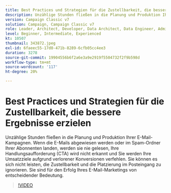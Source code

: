 ```yaml
---
title: Best Practices und Strategien für die Zustellbarkeit, die bessere Ergebnisse erzielen
description: Unzählige Stunden fließen in die Planung und Produktion Ihrer E-Mail-Kampagnen. Wenn die E-Mails abgewiesen werden oder letztendlich im Spam-Ordner Ihrer Abonnenten landen, werden sie … (Beschreibungen sollten zwischen 60 und 160 Zeichen lang sein)
version: Campaign Classic v7
solution: Campaign, Campaign Classic v7
role: Leader, Architect, Developer, Data Architect, Data Engineer, Admin, User
level: Beginner, Intermediate, Experienced
kt: 10507
thumbnail: 343872.jpeg
exl-id: 6faeec55-17d0-471b-8289-6cfb05cc4ee3
duration: 3278
source-git-commit: 19904556b6f2a6e3a9e2919f5504732f2f9b598d
workflow-type: tm+mt
source-wordcount: '117'
ht-degree: 20%

---
```


# Best Practices und Strategien für die Zustellbarkeit, die bessere Ergebnisse erzielen

Unzählige Stunden fließen in die Planung und Produktion Ihrer E-Mail-Kampagnen. Wenn die E-Mails abgewiesen werden oder im Spam-Ordner Ihrer Abonnenten landen, werden sie nie gelesen, Ihre Handlungsaufforderung (CTA) wird nicht erkannt und Sie werden Ihre Umsatzziele aufgrund verlorener Konversionen verfehlen. Sie können es sich nicht leisten, die Zustellbarkeit und die Platzierung im Posteingang zu ignorieren. Sie sind für den Erfolg Ihres E-Mail-Marketings von entscheidender Bedeutung.

>[!VIDEO](https://video.tv.adobe.com/v/343872/?quality=12&learn=on)
